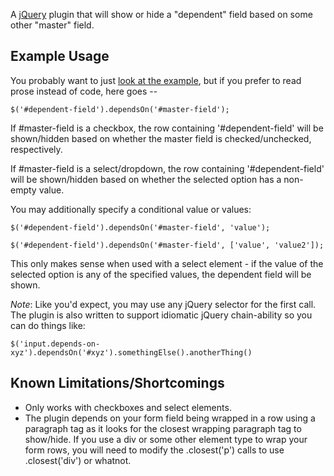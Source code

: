 A [jQuery](http://www.jquery.com/) plugin that will show or hide a "dependent" field based on some other "master" field.

Example Usage
---------------

You probably want to just [look at the example](https://github.com/znbailey/jQuery-Dependent-Fields/blob/master/example.html), but if you prefer to read prose instead of code, here goes --

`$('#dependent-field').dependsOn('#master-field');`

If #master-field is a checkbox, the row containing '#dependent-field' will be shown/hidden based on whether the master field is checked/unchecked, respectively.

If #master-field is a select/dropdown, the row containing '#dependent-field' will be shown/hidden based on whether the selected option has a non-empty value.

You may additionally specify a conditional value or values:

`$('#dependent-field').dependsOn('#master-field', 'value');`

`$('#dependent-field').dependsOn('#master-field', ['value', 'value2']);`

This only makes sense when used with a select element - if the value of the selected option is any of the specified values, the dependent field will be shown.

*Note*: Like you'd expect, you may use any jQuery selector for the first call. The plugin is also written to support idiomatic jQuery chain-ability so you can do things like:

`$('input.depends-on-xyz').dependsOn('#xyz').somethingElse().anotherThing()`

Known Limitations/Shortcomings
---------------

* Only works with checkboxes and select elements.
* The plugin depends on your form field being wrapped in a row using a paragraph tag as it looks for the closest wrapping paragraph tag to show/hide. If you use a div or some other element type to wrap your form rows, you will need to modify the .closest('p') calls to use .closest('div') or whatnot.